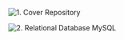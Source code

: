 ![1. Cover Repository](https://github.com/albimdkr/uts_pbo2_21552011235_AlbiMudakarNasyabi/blob/master/img/cover-uts-pbo2.png)

![2. Relational Database MySQL](https://github.com/albimdkr/uts_pbo2_21552011235_AlbiMudakarNasyabi/blob/master/img/relational-db.png)
